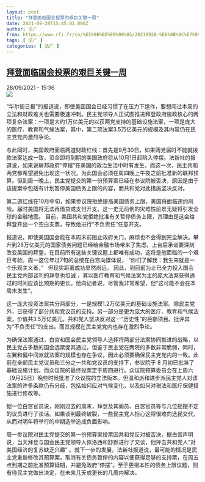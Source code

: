 ```yaml
---
layout: post
title: "拜登面临国会投票的艰巨关键一周"
date: 2021-09-28T15:45:01.000Z
author: 法广
from: https://www.rfi.fr/cn/%E5%9B%BD%E9%99%85/20210928-%E6%8B%9C%E7%99%BB%E9%9D%A2%E4%B8%B4%E5%9B%BD%E4%BC%9A%E6%8A%95%E7%A5%A8%E7%9A%84%E8%89%B0%E5%B7%A8%E5%85%B3%E9%94%AE%E4%B8%80%E5%91%A8
tags: [ 法广 ]
categories: [ 法广 ]
---
```

<!--1632843901000-->
[拜登面临国会投票的艰巨关键一周](https://www.rfi.fr/cn/%E5%9B%BD%E9%99%85/20210928-%E6%8B%9C%E7%99%BB%E9%9D%A2%E4%B8%B4%E5%9B%BD%E4%BC%9A%E6%8A%95%E7%A5%A8%E7%9A%84%E8%89%B0%E5%B7%A8%E5%85%B3%E9%94%AE%E4%B8%80%E5%91%A8)
------

<div>
<div>28/09/2021 - 15:36</div><img src="https://s.rfi.fr/media/display/28b911ea-2041-11ec-a5f9-005056a97e36/2021-09-27T100120Z_874932836_RC2AYP996X8J_RTRMADP_3_USA-BIDEN-INFRASTRUCTURE.JPG"><div >                    <p>“华尔街日报”的报道说，即使美国国会已经习惯了在压力下运作，要想闯过本周的立法和财政难关也需要极速冲刺。民主党领导人正试图推进拜登政府施政核心的两项复杂法案：一项是大约1万亿美元的以获两党支持的基础设施法案，一项是庞大的医疗、教育和气候法案，其中，第二项法案3.5万亿美元的规模及其内容仍在民主党党内激烈争论。</p><p>与此同时，美国政府面临两道财政红线：首先是9月30日，如果两党届时不能就拨款法案达成一致，资金即将到期的美国政府将从10月1日起陷入停摆。法新社的报道说，如果说联邦政府“停摆”在美国的政治生活中时有发生，而这一次，民主共和两党都希望避免出现这一状况。为此国会必须在周四晚上午夜之前批准新的联邦预算。但到周一晚上，民主党提交的第一份预算案已经在参议院被否决，原因是由于该提案中包括有计划暂停美国债务上限的内容，而共和党对此措施坚决反对。</p><p>第二道红线在10月中旬，如果参议院拒绝提高美国债务上限，美国将面临违约风险。届时美国将无法再借贷或支付开支。这一史无前例的灾难性前景无疑将引发全球的金融地震。 目前，美国共和党拒绝批准有关暂停债务上限，其理由是这会给拜登开出一个空白支票，导致他进行“不负责任”任意开支。</p><p>报道说，即使美国国会能在本周末前阻止政府关门，麻烦也不会得到完全解决。攀升到28万亿美元的国家债务问题已经给金融市场带来了焦虑。上台后承诺要深刻改变美国的拜登，在目前所有这些关键议题上都唯有成功，这将是他面临的一个艰巨考验。周一这位年过7旬的总统在白宫向媒体说， “你们了解我：我生来就是一个乐观主义者，”   但现实距离成功显然尚远， 因此，到目前为止已全力投入国会民主党内部谈判的拜登也坦诚 ，其以医疗教育和气候法案为主的庞大法案获得通过的时间应该比预期的更长。他向记者说，尽管我非常希望，但“这可能不会在本周末发生“。</p><p>这一庞大投资法案共分两部分，一是规模1.2万亿美元的基础设施法案。除民主党外，已获得了部分共和党议员的支持。另一部分是更为庞大的医疗、教育和气候法案，价值共3.5万亿美元。共和党人坚决反对这一“历史性”的巨额项目。批评其为“不负责任”的支出。而其规模在民主党党内也存在激烈争论。</p><p>为确保法案通过，白宫和国会民主党领导人选择将两部分法案协同推进的战略，以民主党占多数的国会选票促其通过，但鉴于民主党在两院的多数非常脆弱，同时，左翼和偏中间派就法案的规模也存在争议，因此必须要确保民主党党内的一致。此前在全部民主党议员和三分之一共和党议员的支持下，参议院于 8 月初已批准了基础设施计划。而众议院的最终投票定于周四进行。众议院预算委员会在上周六（9月25日）晚些时候批准了众议院的立法版本。但温和派和进步派民主党人对该法案的许多条款仍有分歧，包括如何应对气候变化，以及如何对税法和医疗保健措施进行修改等。</p><p>据一位白宫官员说，刚刚过去的周末，拜登及其阁员、白宫官员等与几位摇摆不定的议员进行了谈话。如果谈判最终破裂，一些民主党人担心这将很难向选民交代，从而对明年将举行的中期选举造成负面影响。</p><p>周一参议院对民主党提交的第一份预算案投票因共和党反对被否决，据白宫声明说，当天拜登与国会民主党领导人佩洛西和舒默进行了交谈，他抨击共和党人“对美国经济的复苏缺乏兴趣” 。就下一步的发展，法新社报道说，最可能的情况是民主党重新修改其预算案，取消有关债务暂停的内容以便获得足够的支持票，在周五点到期之前批准预算延期，并避免政府“停摆”。至于更根本性的债务上限议题，则有待民主党做出决定，在未来几天或更长的几周内解决。</p>                                            <div data-selfpromo-newsletter>    </div>    <div data-selfpromo-app>    </div>                </div>
</div>
